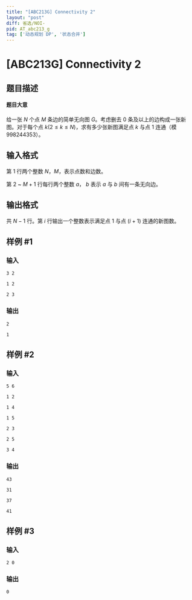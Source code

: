 ```yaml
---
title: "[ABC213G] Connectivity 2"
layout: "post"
diff: 省选/NOI-
pid: AT_abc213_g
tag: ['动态规划 DP', '状态合并']
---
```


# [ABC213G] Connectivity 2

## 题目描述

#### 题目大意

给一张 $N$ 个点 $M$ 条边的简单无向图 $G$。考虑删去 $0$ 条及以上的边构成一张新图。对于每个点 $k(2\leq k\leq N)$，求有多少张新图满足点 $k$ 与点 $1$ 连通（模 $998244353$）。

## 输入格式

第 $1$ 行两个整数 $N$，$M$，表示点数和边数。

第 $2$ ~ $M+1$ 行每行两个整数 $a$， $b$ 表示 $a$ 与 $b$ 间有一条无向边。

## 输出格式

共 $N-1$ 行。第 $i$ 行输出一个整数表示满足点 $1$ 与点 $(i+1)$ 连通的新图数。

## 样例 #1

### 输入

```
3 2
1 2
2 3
```

### 输出

```
2
1
```

## 样例 #2

### 输入

```
5 6
1 2
1 4
1 5
2 3
2 5
3 4
```

### 输出

```
43
31
37
41
```

## 样例 #3

### 输入

```
2 0
```

### 输出

```
0
```

